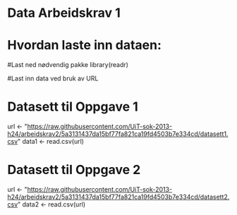 # Data Arbeidskrav 1

# Hvordan laste inn dataen:

#Last ned nødvendig pakke
library(readr)

#Last inn data ved bruk av URL

# Datasett til Oppgave 1
url <- "https://raw.githubusercontent.com/UiT-sok-2013-h24/arbeidskrav2/5a3131437da15bf77fa821ca19fd4503b7e334cd/datasett1.csv"
data1 <- read.csv(url)

# Datasett til Oppgave 2
url <- "https://raw.githubusercontent.com/UiT-sok-2013-h24/arbeidskrav2/5a3131437da15bf77fa821ca19fd4503b7e334cd/datasett2.csv"
data2 <- read.csv(url)
